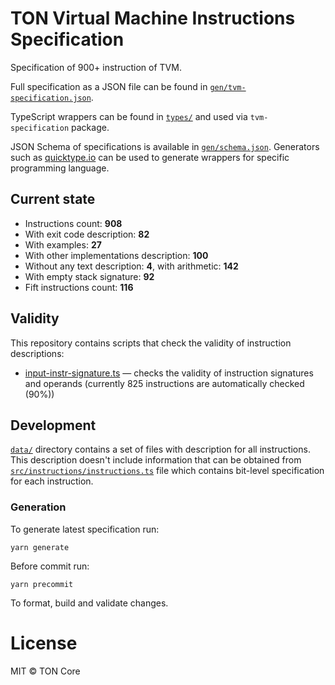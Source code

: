 # TON Virtual Machine Instructions Specification

Specification of 900+ instruction of TVM.

Full specification as a JSON file can be found in [`gen/tvm-specification.json`](gen/tvm-specification.json).

TypeScript wrappers can be found in [`types/`](src/types) and used via `tvm-specification` package.

JSON Schema of specifications is available in [`gen/schema.json`](gen/schema.json).
Generators such as [quicktype.io](https://app.quicktype.io/) can be used to generate wrappers for specific programming
language.

## Current state

- Instructions count: **908**
- With exit code description: **82**
- With examples: **27**
- With other implementations description: **100**
- Without any text description: **4**, with arithmetic: **142**
- With empty stack signature: **92**
- Fift instructions count: **116**

## Validity

This repository contains scripts that check the validity of instruction descriptions:

- [input-instr-signature.ts](validity/input-instr-signature.ts) — checks the validity of instruction signatures and
  operands (currently 825 instructions are automatically checked (90%))

## Development

[`data/`](data) directory contains a set of files with description for all instructions. This description doesn't
include information that can be obtained from [`src/instructions/instructions.ts`](src/instructions/instructions.ts)
file which contains bit-level specification for each instruction.

### Generation

To generate latest specification run:

```
yarn generate
```

Before commit run:

```
yarn precommit
```

To format, build and validate changes.

# License

MIT © TON Core
